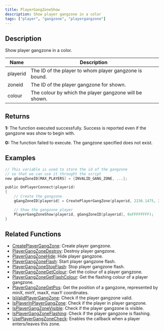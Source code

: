 ```yaml
---
title: PlayerGangZoneShow
description: Show player gangzone in a color
tags: ["player", "gangzone", "playergangzone"]
---
```


<VersionWarn version='omp v1.1.0.2612' />

## Description

Show player gangzone in a color.

| Name        | Description                                                      |
| ----------- | ---------------------------------------------------------------- |
| playerid    | The ID of the player to whom player gangzone is bound.           |
| zoneid      | The ID of the player gangzone for shown.                         |
| colour      | The colour by which the player gangzone will be shown.           |

## Returns

**1:** The function executed successfully. Success is reported even if the gangzone was show to begin with.

**0:** The function failed to execute. The gangzone specified does not exist.

## Examples

```c
// This variable is used to store the id of the gangzone
// so that we can use it throught the script
new gGangZoneID[MAX_PLAYERS] = {INVALID_GANG_ZONE, ...};

public OnPlayerConnect(playerid)
{
    // Create the gangzone
    gGangZoneID[playerid] = CreatePlayerGangZone(playerid, 2236.1475, 2424.7266, 2319.1636, 2502.4348);

    // Show the gangzone player
    PlayerGangZoneShow(playerid, gGangZoneID[playerid], 0xFFFFFFFF);
}
```

## Related Functions

- [CreatePlayerGangZone](CreatePlayerGangZone): Create player gangzone.
- [PlayerGangZoneDestroy](PlayerGangZoneDestroy): Destroy player gangzone.
- [PlayerGangZoneHide](PlayerGangZoneHide): Hide player gangzone.
- [PlayerGangZoneFlash](PlayerGangZoneFlash): Start player gangzone flash.
- [PlayerGangZoneStopFlash](PlayerGangZoneStopFlash): Stop player gangzone flash.
- [PlayerGangZoneGetColour](PlayerGangZoneGetColour): Get the colour of a player gangzone.
- [PlayerGangZoneGetFlashColour](PlayerGangZoneGetFlashColour): Get the flashing colour of a player gangzone.
- [PlayerGangZoneGetPos](PlayerGangZoneGetPos): Get the position of a gangzone, represented by minX, minY, maxX, maxY coordinates.
- [IsValidPlayerGangZone](IsValidPlayerGangZone): Check if the player gangzone valid.
- [IsPlayerInPlayerGangZone](IsPlayerInPlayerGangZone): Check if the player in player gangzone.
- [IsPlayerGangZoneVisible](IsPlayerGangZoneVisible): Check if the player gangzone is visible.
- [IsPlayerGangZoneFlashing](IsPlayerGangZoneFlashing): Check if the player gangzone is flashing.
- [UsePlayerGangZoneCheck](UsePlayerGangZoneCheck): Enables the callback when a player enters/leaves this zone.